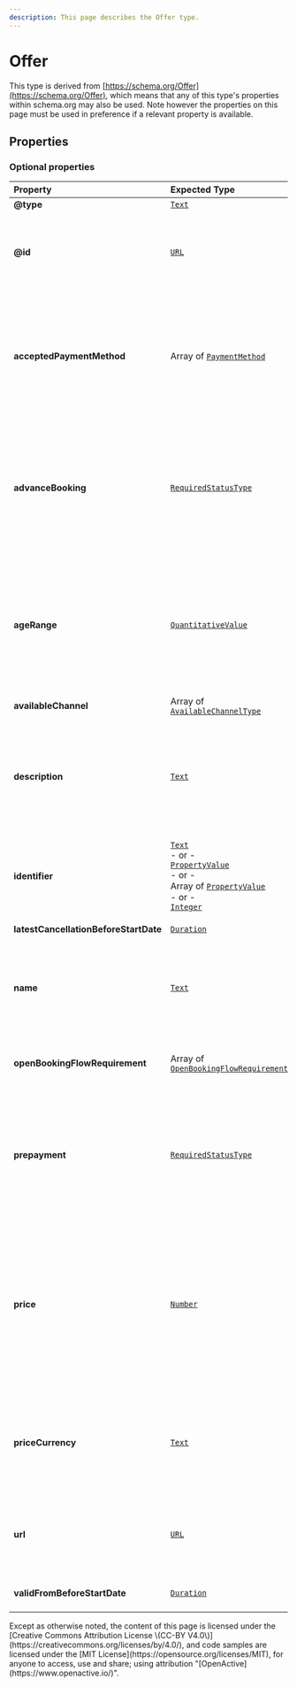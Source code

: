 ```yaml
---
description: This page describes the Offer type.
---
```


# Offer

This type is derived from [https://schema.org/Offer](https://schema.org/Offer), which means that any of this type's properties within schema.org may also be used. Note however the properties on this page must be used in preference if a relevant property is available.

## **Properties**

### **Optional properties**

<table>
  <thead>
    <tr>
      <th style="text-align:left">Property</th>
      <th style="text-align:left">Expected Type</th>
      <th style="text-align:left">Description</th>
    </tr>
  </thead>
  <tbody>
    <tr>
      <td style="text-align:left"><b>@type</b>
      </td>
      <td style="text-align:left"> <a href="https://schema.org/Text"><code>Text</code></a>
      </td>
      <td style="text-align:left">Must always be present and set to <code>&quot;@type&quot;: &quot;Offer&quot;</code>
      </td>
    </tr>
    <tr>
      <td style="text-align:left"><b>@id</b>
      </td>
      <td style="text-align:left"> <a href="https://schema.org/URL"><code>URL</code></a>
      </td>
      <td style="text-align:left">
        <p>A unique url based identifier for the record</p>
        <p>
          <br /><b>Example</b>
        </p>
        <p><code>&quot;@id&quot;: &quot;https://example.com/offer/12345&quot;</code>
        </p>
      </td>
    </tr>
    <tr>
      <td style="text-align:left"><b>acceptedPaymentMethod</b>
      </td>
      <td style="text-align:left">Array of <a href="http://purl.org/goodrelations/v1#PaymentMethod"><code>PaymentMethod</code></a>
      </td>
      <td style="text-align:left">
        <p>Indicates the offline payment methods accepted by this provider.</p>
        <p>
          <br /><b>Example</b>
        </p>
        <p><code>&quot;acceptedPaymentMethod&quot;: [<br />  &quot;http://purl.org/goodrelations/v1#Cash&quot;,<br />  &quot;http://purl.org/goodrelations/v1#PaymentMethodCreditCard&quot;<br />]</code>
        </p>
      </td>
    </tr>
    <tr>
      <td style="text-align:left"><b>advanceBooking</b>
      </td>
      <td style="text-align:left"> <a href="https://openactive.io/RequiredStatusType"><code>RequiredStatusType</code></a>
      </td>
      <td style="text-align:left">
        <p>Indicates whether to accept this offer, a participant must book in advance,
          whether they must pay on attending, or have option to do either. Values
          must be one of <a href="https://openactive.io/Required">https://openactive.io/Required</a>,
          <a
          href="https://openactive.io/Optional">https://openactive.io/Optional</a>or <a href="https://openactive.io/Unavailable">https://openactive.io/Unavailable</a>.</p>
        <p>
          <br /><b>Example</b>
        </p>
        <p><code>&quot;advanceBooking&quot;: &quot;https://openactive.io/Required&quot;</code>
        </p>
      </td>
    </tr>
    <tr>
      <td style="text-align:left"><b>ageRange</b>
      </td>
      <td style="text-align:left"> <a href="https://developer.openactive.io/data-model/types/quantitativevalue"><code>QuantitativeValue</code></a>
      </td>
      <td style="text-align:left">
        <p>Indicates that an Offer is applicable to a specific age range. Specified
          as a QuantitativeValue with minValue and maxValue properties.</p>
        <p>
          <br /><b>Example</b>
        </p>
        <p><code>&quot;ageRange&quot;: {<br />  &quot;@type&quot;: &quot;QuantitativeValue&quot;,<br />  &quot;minValue&quot;: 15,<br />  &quot;maxValue&quot;: 60<br />}</code>
        </p>
      </td>
    </tr>
    <tr>
      <td style="text-align:left"><b>availableChannel</b>
      </td>
      <td style="text-align:left">Array of <a href="https://openactive.io/AvailableChannelType"><code>AvailableChannelType</code></a>
      </td>
      <td style="text-align:left">The channels through which a booking can be made.</td>
    </tr>
    <tr>
      <td style="text-align:left"><b>description</b>
      </td>
      <td style="text-align:left"> <a href="https://schema.org/Text"><code>Text</code></a>
      </td>
      <td style="text-align:left">
        <p>A plain text description of the Offer, which must not include HTML or
          other markup.</p>
        <p>
          <br /><b>Example</b>
        </p>
        <p><code>&quot;description&quot;: &quot;Concession requirements are available at https://www.fusion-lifestyle.com/. Proof of entitlement to concession membership must be provided when you visit the centre.&quot;</code>
        </p>
      </td>
    </tr>
    <tr>
      <td style="text-align:left"><b>identifier</b>
      </td>
      <td style="text-align:left"> <a href="https://schema.org/Text"><code>Text</code></a>
        <br />- or -
        <br /><a href="https://developer.openactive.io/data-model/types/propertyvalue"><code>PropertyValue</code></a>
        <br
        />- or -
        <br />Array of <a href="https://developer.openactive.io/data-model/types/propertyvalue"><code>PropertyValue</code></a>
        <br
        />- or -
        <br /><a href="https://schema.org/Integer"><code>Integer</code></a>
      </td>
      <td style="text-align:left">
        <p>A local non-URI identifier for the resource</p>
        <p>
          <br /><b>Example</b>
        </p>
        <p><code>&quot;identifier&quot;: &quot;SB1234&quot;</code>
        </p>
      </td>
    </tr>
    <tr>
      <td style="text-align:left"><b>latestCancellationBeforeStartDate</b>
      </td>
      <td style="text-align:left"> <a href="https://schema.org/Duration"><code>Duration</code></a>
      </td>
      <td style="text-align:left">The duration before the startDate during which this Offer may not be cancelled,
        given in ISO 8601 format.</td>
    </tr>
    <tr>
      <td style="text-align:left"><b>name</b>
      </td>
      <td style="text-align:left"> <a href="https://schema.org/Text"><code>Text</code></a>
      </td>
      <td style="text-align:left">
        <p>The name of the Offer suitable for communication to participants.</p>
        <p>
          <br /><b>Example</b>
        </p>
        <p><code>&quot;name&quot;: &quot;Speedball winger position&quot;</code>
        </p>
      </td>
    </tr>
    <tr>
      <td style="text-align:left"><b>openBookingFlowRequirement</b>
      </td>
      <td style="text-align:left">Array of <a href="https://openactive.io/OpenBookingFlowRequirement"><code>OpenBookingFlowRequirement</code></a>
      </td>
      <td style="text-align:left">Can include <a href="https://openactive.io/OpenBookingIntakeForm">https://openactive.io/OpenBookingIntakeForm</a>,
        <a
        href="https://openactive.io/OpenBookingAttendeeDetails">https://openactive.io/OpenBookingAttendeeDetails</a>, <a href="https://openactive.io/OpenBookingApproval">https://openactive.io/OpenBookingApproval</a>,
          <a
          href="https://openactive.io/OpenBookingNegotiation">https://openactive.io/OpenBookingNegotiation</a>, <a href="https://openactive.io/OpenBookingMessageExchange">https://openactive.io/OpenBookingMessageExchange</a>
      </td>
    </tr>
    <tr>
      <td style="text-align:left"><b>prepayment</b>
      </td>
      <td style="text-align:left"> <a href="https://openactive.io/RequiredStatusType"><code>RequiredStatusType</code></a>
      </td>
      <td style="text-align:left">
        <p>Indicates whether to accept this offer, a participant must pay in advance,
          pay when attending, or have the option to do either. Values must be one
          of <a href="https://openactive.io/Required">https://openactive.io/Required</a>,
          <a
          href="https://openactive.io/Optional">https://openactive.io/Optional</a>or <a href="https://openactive.io/Unavailable">https://openactive.io/Unavailable</a>.</p>
        <p>
          <br /><b>Example</b>
        </p>
        <p><code>&quot;prepayment&quot;: &quot;https://openactive.io/Required&quot;</code>
        </p>
      </td>
    </tr>
    <tr>
      <td style="text-align:left"><b>price</b>
      </td>
      <td style="text-align:left"> <a href="https://schema.org/Number"><code>Number</code></a>
      </td>
      <td style="text-align:left">
        <p>The offer price of the activity.</p>
        <p>This price should be specified without currency symbols and as a floating
          point number with two decimal places.</p>
        <p>The currency of the price should be expressed in the priceCurrency field.</p>
        <p>Includes or excludes tax depending on the taxMode of the seller.</p>
        <p>
          <br /><b>Example</b>
        </p>
        <p><code>&quot;price&quot;: &quot;33&quot;</code>
        </p>
      </td>
    </tr>
    <tr>
      <td style="text-align:left"><b>priceCurrency</b>
      </td>
      <td style="text-align:left"> <a href="https://schema.org/Text"><code>Text</code></a>
      </td>
      <td style="text-align:left">
        <p>The currency of the price. Specified as a 3-letter ISO 4217 value. If
          an Offer has a zero price, then this property is not required. Otherwise
          the priceCurrency must be specified.</p>
        <p>
          <br /><b>Example</b>
        </p>
        <p><code>&quot;priceCurrency&quot;: &quot;GBP&quot;</code>
        </p>
      </td>
    </tr>
    <tr>
      <td style="text-align:left"><b>url</b>
      </td>
      <td style="text-align:left"> <a href="https://schema.org/URL"><code>URL</code></a>
      </td>
      <td style="text-align:left">
        <p>URL describing the offer</p>
        <p>
          <br /><b>Example</b>
        </p>
        <p><code>&quot;url&quot;: &quot;http://www.rphs.org.uk/&quot;</code>
        </p>
      </td>
    </tr>
    <tr>
      <td style="text-align:left"><b>validFromBeforeStartDate</b>
      </td>
      <td style="text-align:left"> <a href="https://schema.org/Duration"><code>Duration</code></a>
      </td>
      <td style="text-align:left">The duration before the startDate for which this Offer is valid, given
        in ISO 8601 format. This is a relatively-defined equivalent of schema:validFrom,
        to allow for Offer inheritance.</td>
    </tr>
  </tbody>
</table>Except as otherwise noted, the content of this page is licensed under the [Creative Commons Attribution License \(CC-BY V4.0\)](https://creativecommons.org/licenses/by/4.0/), and code samples are licensed under the [MIT License](https://opensource.org/licenses/MIT), for anyone to access, use and share; using attribution "[OpenActive](https://www.openactive.io/)".

